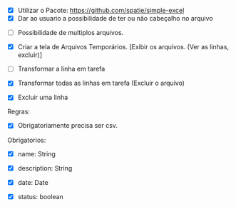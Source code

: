 + [x] Utilizar o Pacote: https://github.com/spatie/simple-excel
+ [x] Dar ao usuario a possibilidade de ter ou não cabeçalho no arquivo
- [ ] Possibilidade de multiplos arquivos.

+ [x] Criar a tela de Arquivos Temporários.
[Exibir os arquivos. (Ver as linhas, excluir)]


+ [ ] Transformar a linha em tarefa
+ [x] Transformar todas as linhas em tarefa (Excluir o arquivo)
+ [x] Excluir uma linha



Regras:
+ [x] Obrigatoriamente precisa ser csv.


Obrigatorios:
+ [x] name: String
+ [x] description: String
+ [x] date: Date
+ [x] status: boolean

